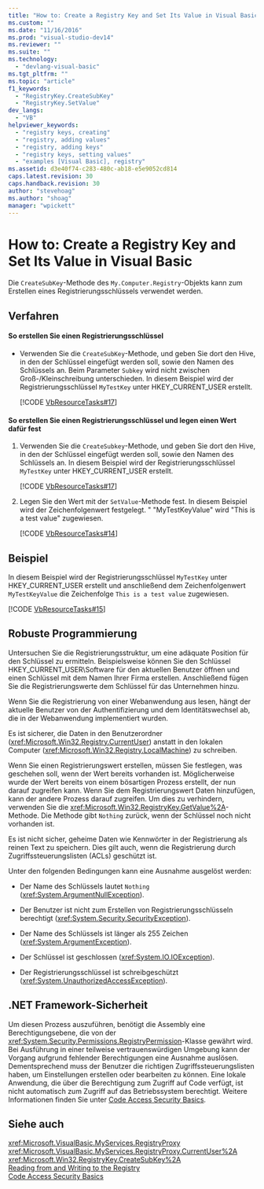 ```yaml
---
title: "How to: Create a Registry Key and Set Its Value in Visual Basic | Microsoft Docs"
ms.custom: ""
ms.date: "11/16/2016"
ms.prod: "visual-studio-dev14"
ms.reviewer: ""
ms.suite: ""
ms.technology: 
  - "devlang-visual-basic"
ms.tgt_pltfrm: ""
ms.topic: "article"
f1_keywords: 
  - "RegistryKey.CreateSubKey"
  - "RegistryKey.SetValue"
dev_langs: 
  - "VB"
helpviewer_keywords: 
  - "registry keys, creating"
  - "registry, adding values"
  - "registry, adding keys"
  - "registry keys, setting values"
  - "examples [Visual Basic], registry"
ms.assetid: d3e40f74-c283-480c-ab18-e5e9052cd814
caps.latest.revision: 30
caps.handback.revision: 30
author: "stevehoag"
ms.author: "shoag"
manager: "wpickett"
---
```

# How to: Create a Registry Key and Set Its Value in Visual Basic
Die `CreateSubKey`\-Methode des `My.Computer.Registry`\-Objekts kann zum Erstellen eines Registrierungsschlüssels verwendet werden.  
  
## Verfahren  
  
#### So erstellen Sie einen Registrierungsschlüssel  
  
-   Verwenden Sie die `CreateSubKey`\-Methode, und geben Sie dort den Hive, in den der Schlüssel eingefügt werden soll, sowie den Namen des Schlüssels an.  Beim Parameter  `Subkey`  wird nicht zwischen Groß\-\/Kleinschreibung unterschieden.  In diesem Beispiel wird der Registrierungsschlüssel `MyTestKey` unter HKEY\_CURRENT\_USER erstellt.  
  
     [!CODE [VbResourceTasks#17](../CodeSnippet/VS_Snippets_VBCSharp/VbResourceTasks#17)]  
  
#### So erstellen Sie einen Registrierungsschlüssel und legen einen Wert dafür fest  
  
1.  Verwenden Sie die `CreateSubkey`\-Methode, und geben Sie dort den Hive, in den der Schlüssel eingefügt werden soll, sowie den Namen des Schlüssels an.  In diesem Beispiel wird der Registrierungsschlüssel `MyTestKey` unter HKEY\_CURRENT\_USER erstellt.  
  
     [!CODE [VbResourceTasks#17](../CodeSnippet/VS_Snippets_VBCSharp/VbResourceTasks#17)]  
  
2.  Legen Sie den Wert mit der `SetValue`\-Methode fest.  In diesem Beispiel wird der Zeichenfolgenwert festgelegt. "  "MyTestKeyValue" wird "This is a test value" zugewiesen.  
  
     [!CODE [VbResourceTasks#14](../CodeSnippet/VS_Snippets_VBCSharp/VbResourceTasks#14)]  
  
## Beispiel  
 In diesem Beispiel wird der Registrierungsschlüssel `MyTestKey` unter HKEY\_CURRENT\_USER erstellt und anschließend dem Zeichenfolgenwert `MyTestKeyValue` die Zeichenfolge `This is a test value` zugewiesen.  
  
 [!CODE [VbResourceTasks#15](../CodeSnippet/VS_Snippets_VBCSharp/VbResourceTasks#15)]  
  
## Robuste Programmierung  
 Untersuchen Sie die Registrierungsstruktur, um eine adäquate Position für den Schlüssel zu ermitteln.  Beispielsweise können Sie den Schlüssel HKEY\_CURRENT\_USER\\Software für den aktuellen Benutzer öffnen und einen Schlüssel mit dem Namen Ihrer Firma erstellen.  Anschließend fügen Sie die Registrierungswerte dem Schlüssel für das Unternehmen hinzu.  
  
 Wenn Sie die Registrierung von einer Webanwendung aus lesen, hängt der aktuelle Benutzer von der Authentifizierung und dem Identitätswechsel ab, die in der Webanwendung implementiert wurden.  
  
 Es ist sicherer, die Daten in den Benutzerordner \(<xref:Microsoft.Win32.Registry.CurrentUser>\) anstatt in den lokalen Computer \(<xref:Microsoft.Win32.Registry.LocalMachine>\) zu schreiben.  
  
 Wenn Sie einen Registrierungswert erstellen, müssen Sie festlegen, was geschehen soll, wenn der Wert bereits vorhanden ist.  Möglicherweise wurde der Wert bereits von einem bösartigen Prozess erstellt, der nun darauf zugreifen kann.  Wenn Sie dem Registrierungswert Daten hinzufügen, kann der andere Prozess darauf zugreifen.  Um dies zu verhindern, verwenden Sie die <xref:Microsoft.Win32.RegistryKey.GetValue%2A>\-Methode.  Die Methode gibt `Nothing` zurück, wenn der Schlüssel noch nicht vorhanden ist.  
  
 Es ist nicht sicher, geheime Daten wie Kennwörter in der Registrierung als reinen Text zu speichern. Dies gilt auch, wenn die Registrierung durch Zugriffssteuerungslisten \(ACLs\) geschützt ist.  
  
 Unter den folgenden Bedingungen kann eine Ausnahme ausgelöst werden:  
  
-   Der Name des Schlüssels lautet `Nothing` \(<xref:System.ArgumentNullException>\).  
  
-   Der Benutzer ist nicht zum Erstellen von Registrierungsschlüsseln berechtigt \(<xref:System.Security.SecurityException>\).  
  
-   Der Name des Schlüssels ist länger als 255 Zeichen \(<xref:System.ArgumentException>\).  
  
-   Der Schlüssel ist geschlossen \(<xref:System.IO.IOException>\).  
  
-   Der Registrierungsschlüssel ist schreibgeschützt \(<xref:System.UnauthorizedAccessException>\).  
  
## .NET Framework-Sicherheit  
 Um diesen Prozess auszuführen, benötigt die Assembly eine Berechtigungsebene, die von der <xref:System.Security.Permissions.RegistryPermission>\-Klasse gewährt wird.  Bei Ausführung in einer teilweise vertrauenswürdigen Umgebung kann der Vorgang aufgrund fehlender Berechtigungen eine Ausnahme auslösen.  Dementsprechend muss der Benutzer die richtigen Zugriffssteuerungslisten haben, um Einstellungen erstellen oder bearbeiten zu können.  Eine lokale Anwendung, die über die Berechtigung zum Zugriff auf Code verfügt, ist nicht automatisch zum Zugriff auf das Betriebssystem berechtigt.  Weitere Informationen finden Sie unter [Code Access Security Basics](../Topic/Code%20Access%20Security%20Basics.md).  
  
## Siehe auch  
 <xref:Microsoft.VisualBasic.MyServices.RegistryProxy>   
 <xref:Microsoft.VisualBasic.MyServices.RegistryProxy.CurrentUser%2A>   
 <xref:Microsoft.Win32.RegistryKey.CreateSubKey%2A>   
 [Reading from and Writing to the Registry](../../../../visual-basic/developing-apps/programming/computer-resources/reading-from-and-writing-to-the-registry.md)   
 [Code Access Security Basics](../Topic/Code%20Access%20Security%20Basics.md)